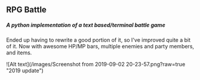 ## RPG Battle
##### A python implementation of a text based/terminal battle game

Ended up having to rewrite a good portion of it, so I've improved quite a bit of it.  Now with awesome HP/MP bars, multiple enemies and party members, and items.

![Alt text](/images/Screenshot from 2019-09-02 20-23-57.png?raw=true "2019 update")
